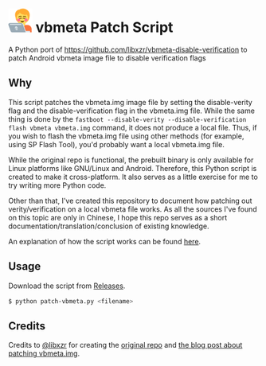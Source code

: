 # <img src="logo.svg" width="48px" height="48px" alt="logo"> vbmeta Patch Script

A Python port of https://github.com/libxzr/vbmeta-disable-verification to patch Android vbmeta image file to disable verification flags

## Why

This script patches the vbmeta.img image file by setting the disable-verity flag and the disable-verification flag in the vbmeta.img file. While the same thing is done by the `fastboot --disable-verity --disable-verification flash vbmeta vbmeta.img` command, it does not produce a local file. Thus, if you wish to flash the vbmeta.img file using other methods (for example, using SP Flash Tool), you'd probably want a local vbmeta.img file.

While the original repo is functional, the prebuilt binary is only available for Linux platforms like GNU/Linux and Android. Therefore, this Python script is created to make it cross-platform. It also serves as a little exercise for me to try writing more Python code.

Other than that, I've created this repository to document how patching out verity/verification on a local vbmeta file works. As all the sources I've found on this topic are only in Chinese, I hope this repo serves as a short documentation/translation/conclusion of existing knowledge.

An explanation of how the script works can be found [here](https://github.com/WessellUrdata/vbmeta-disable-verification/wiki/Explanation:-How-patching-vbmeta-works).

## Usage

Download the script from [Releases](https://github.com/WessellUrdata/vbmeta-disable-verification/releases).

```bash
$ python patch-vbmeta.py <filename>
```

## Credits

Credits to [@libxzr](https://github.com/libxzr) for creating the [original repo](https://github.com/libxzr/vbmeta-disable-verification) and [the blog post about patching vbmeta.img](https://blog.xzr.moe/archives/226/).
